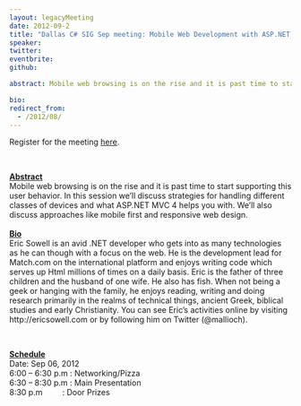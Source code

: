 ```yaml
---
layout: legacyMeeting
date: 2012-09-2
title: "Dallas C# SIG Sep meeting: Mobile Web Development with ASP.NET MVC 4"
speaker:
twitter:
eventbrite:
github:

abstract: Mobile web browsing is on the rise and it is past time to start supporting this user behavior. In this session we&#8217;ll discuss strategies for handling different classes of devices and what ASP.NET MVC 4 helps you with. We&#8217;ll also discuss approaches like mobile first and responsive web design.

bio:
redirect_from:
  - /2012/08/
---
```


<div id="_mcePaste">Register for the meeting <a href="http://www.eventbrite.com/event/4068380636">here</a>.</div>
<p><br /></p>
<div><strong><span style="text-decoration: underline;">Abstract</span></strong></div>
<div id="_mcePaste">Mobile web browsing is on the rise and it is past time to start supporting this user behavior. In this session we&#8217;ll discuss strategies for handling different classes of devices and what ASP.NET MVC 4 helps you with. We&#8217;ll also discuss approaches like mobile first and responsive web design.</div>
<div><span style="text-decoration: underline;"><strong><br />
Bio</strong></span></div>
<div id="_mcePaste">Eric Sowell is an avid .NET developer who gets into as many technologies as he can though with a focus on the web. He is the development lead for Match.com on the international platform and enjoys writing code which serves up Html millions of times on a daily basis. Eric is the father of three children and the husband of one wife. He also has fish. When not being a geek or hanging with the family, he enjoys reading, writing and doing research primarily in the realms of technical things, ancient Greek, biblical studies and early Christianity. You can see Eric&#8217;s activities online by visiting http://ericsowell.com or by following him on Twitter (@mallioch).</div>
<p><br /></p>
<div><strong><span style="text-decoration: underline;">Schedule</span></strong></div>
<div id="_mcePaste">Date: Sep 06, 2012</div>
<div>6:00 &#8211; 6:30 p.m : Networking/Pizza</div>
<div id="_mcePaste">6:30 &#8211; 8:30 p.m : Main Presentation</div>
<div id="_mcePaste">8:30 p.m &nbsp; &nbsp; &nbsp; &nbsp; : Door Prizes</div>

